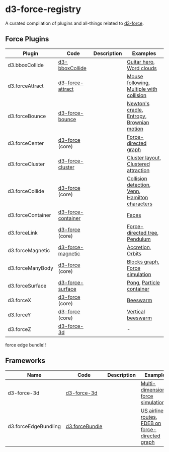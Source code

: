 # d3-force-registry
A curated compilation of plugins and all-things related to [d3-force](https://github.com/d3/d3-force).

## Force Plugins

| Plugin | Code | Description | Examples |
|---|---|---|---|
| d3.bboxCollide | [d3-bboxCollide](https://github.com/emeeks/d3-bboxCollide) | | [Guitar hero](https://bl.ocks.org/emeeks/b562c2c449ee30ec577f2d8339b2ce1c), [Word clouds](https://bl.ocks.org/emeeks/19a1d77fc6ad812faedb648218b7ad60) |
| d3.forceAttract | [d3-force-attract](https://github.com/ericsoco/d3-force-attract) | | [Mouse following](https://bl.ocks.org/ericsoco/7eebab15da4bb1040977da508aebbff6), [Multiple with collision](https://bl.ocks.org/ericsoco/6e0573860e7f6655cee885d8b1b84065) |
| d3.forceBounce | [d3-force-bounce](https://github.com/vasturiano/d3-force-bounce) | | [Newton's cradle](https://bl.ocks.org/vasturiano/0a05e58d5122cde888793c374d587aac), [Entropy](https://bl.ocks.org/vasturiano/2992bcb530bc2d64519c5b25201492fd), [Brownian motion](https://bl.ocks.org/mikeskaug/27de9c33d44d6b415b2c7b3e7362cde8) |
| d3.forceCenter | [d3-force](https://github.com/d3/d3-force#centering) (core) | | [Force-directed graph](https://bl.ocks.org/mbostock/f584aa36df54c451c94a9d0798caed35) |
| d3.forceCluster | [d3-force-cluster](https://github.com/ericsoco/d3-force-cluster) | | [Cluster layout](https://bl.ocks.org/ericsoco/4e1b7b628771ae77753842e6dabfcef3), [Clustered attraction](https://bl.ocks.org/ericsoco/d2d49d95d2f75552ac64f0125440b35e) |
| d3.forceCollide | [d3-force](https://github.com/d3/d3-force#collision) (core) | | [Collision detection](https://bl.ocks.org/mbostock/3231298), [Venn](https://bl.ocks.org/emeeks/6a77dbcf149b4b9e772b30af71d11b06), [Hamilton characters](https://bl.ocks.org/sxywu/570df88e66e420191d33dc5b5650aaf4) |
| d3.forceContainer | [d3-force-container](https://github.com/1wheel/d3-force-container) | | [Faces](https://bl.ocks.org/1wheel/68073eeba4d19c454a8c25fcd6e9e68a) |
| d3.forceLink | [d3-force](https://github.com/d3/d3-force#links) (core) | | [Force-directed tree](https://bl.ocks.org/mbostock/95aa92e2f4e8345aaa55a4a94d41ce37), [Pendulum](https://bl.ocks.org/vasturiano/17fd83953443cb6b4b76fecac5779797) |
| d3.forceMagnetic | [d3-force-magnetic](https://github.com/vasturiano/d3-force-magnetic) | | [Accretion](https://bl.ocks.org/vasturiano/27fbd16d7e9131fbc8e8e93113f9896c), [Orbits](https://bl.ocks.org/vasturiano/5086628299fa6c1bae0094f93d112634) |
| d3.forceManyBody | [d3-force](https://github.com/d3/d3-force#many-body) (core) | | [Blocks graph](http://bl.ocks.org/mbostock/afecf1ce04644ad9036ca146d2084895), [Force simulation](https://bl.ocks.org/HarryStevens/f636199a46fc4b210fbca3b1dc4ef372) |
| d3.forceSurface | [d3-force-surface](https://github.com/vasturiano/d3-force-surface) | | [Pong](https://bl.ocks.org/vasturiano/94107e18d438942f92b217809eb3e7ba), [Particle container](https://bl.ocks.org/vasturiano/2992bcb530bc2d64519c5b25201492fd) |
| d3.forceX | [d3-force](https://github.com/d3/d3-force#forceX) (core) | | [Beeswarm](https://bl.ocks.org/mbostock/6526445e2b44303eebf21da3b6627320) |
| d3.forceY | [d3-force](https://github.com/d3/d3-force#forceY) (core) | | [Vertical beeswarm](https://bl.ocks.org/jonsadka/ad1a3698615485a310f9228ed7ea93cd) |
| d3.forceZ | [d3-force-3d](https://github.com/vasturiano/d3-force-3d#forcez) | | - |

force edge bundle!!

## Frameworks

| Name | Code | Description | Example |
|---|---|---|---|
| d3-force-3d | [d3-force-3d](https://github.com/vasturiano/d3-force-3d) | | [Multi-dimensional force simulation](https://bl.ocks.org/vasturiano/f59675656258d3f490e9faa40828c0e7) | 
| d3.forceEdgeBundling | [d3.forceBundle](https://github.com/upphiminn/d3.ForceBundle) | | [US airline routes](http://bl.ocks.org/upphiminn/6515478), [FDEB on force-directed graph](https://bl.ocks.org/vasturiano/7c5f24ef7d4237f7eb33f17e59a6976e) |
